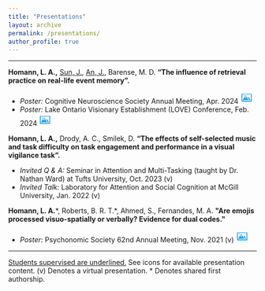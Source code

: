 ```yaml
---
title: "Presentations"
layout: archive
permalink: /presentations/
author_profile: true
---
```

<hr>

**Homann, L. A.,** <u>Sun, J.</u>, <u>An, J.</u>, Barense, M. D. **“The influence of retrieval practice on real-life event memory”.**
* *Poster:* Cognitive Neuroscience Society Annual Meeting, Apr. 2024 <a href="/files/Homann_CNS_2024.pdf" target="_blank"><img src="/images/icons/image.png" width="25" height="25"></a>
* *Poster:* Lake Ontario Visionary Establishment (LOVE) Conference, Feb. 2024 <a href="/files/Homannetal_2024_LOVE.pdf" target="_blank"><img src="/images/icons/image.png" width="25" height="25"></a>

**Homann, L. A.,** Drody, A. C., Smilek, D. **“The effects of self-selected music and task difficulty on task engagement and performance in a visual vigilance task”.**
* *Invited Q & A:* Seminar in Attention and Multi-Tasking (taught by Dr. Nathan Ward) at Tufts University, Oct. 2023 (v)
* *Invited Talk:* Laboratory for Attention and Social Cognition at McGill University, Jan. 2022 (v)

**Homann, L. A.**\*, Roberts, B. R. T.\*, Ahmed, S., Fernandes, M. A. **"Are emojis processed visuo-spatially or verbally? Evidence for dual codes."**
* *Poster*: Psychonomic Society 62nd Annual Meeting, Nov. 2021 (v) <a href="/files/EmojisPoster_Psychonomics2021.pdf" target="_blank"><img src="/images/icons/image.png" width="25" height="25"></a>

<hr>

<u>Students supervised are underlined.</u> See icons for available presentation content. (v) Denotes a virtual presentation. \* Denotes shared first authorship.


